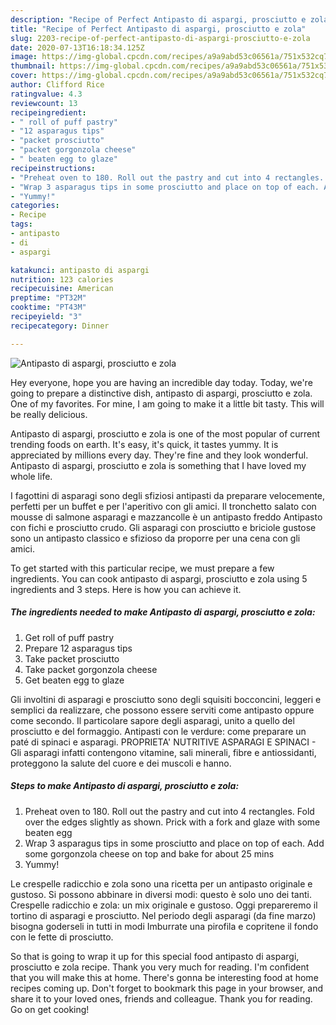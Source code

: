 ```yaml
---
description: "Recipe of Perfect Antipasto di aspargi, prosciutto e zola"
title: "Recipe of Perfect Antipasto di aspargi, prosciutto e zola"
slug: 2203-recipe-of-perfect-antipasto-di-aspargi-prosciutto-e-zola
date: 2020-07-13T16:18:34.125Z
image: https://img-global.cpcdn.com/recipes/a9a9abd53c06561a/751x532cq70/antipasto-di-aspargi-prosciutto-e-zola-recipe-main-photo.jpg
thumbnail: https://img-global.cpcdn.com/recipes/a9a9abd53c06561a/751x532cq70/antipasto-di-aspargi-prosciutto-e-zola-recipe-main-photo.jpg
cover: https://img-global.cpcdn.com/recipes/a9a9abd53c06561a/751x532cq70/antipasto-di-aspargi-prosciutto-e-zola-recipe-main-photo.jpg
author: Clifford Rice
ratingvalue: 4.3
reviewcount: 13
recipeingredient:
- " roll of puff pastry"
- "12 asparagus tips"
- "packet prosciutto"
- "packet gorgonzola cheese"
- " beaten egg to glaze"
recipeinstructions:
- "Preheat oven to 180. Roll out the pastry and cut into 4 rectangles. Fold over the edges slightly as shown. Prick with a fork and glaze with some beaten egg"
- "Wrap 3 asparagus tips in some prosciutto and place on top of each. Add some gorgonzola cheese on top and bake for about 25 mins"
- "Yummy!"
categories:
- Recipe
tags:
- antipasto
- di
- aspargi

katakunci: antipasto di aspargi 
nutrition: 123 calories
recipecuisine: American
preptime: "PT32M"
cooktime: "PT43M"
recipeyield: "3"
recipecategory: Dinner

---
```



![Antipasto di aspargi, prosciutto e zola](https://img-global.cpcdn.com/recipes/a9a9abd53c06561a/751x532cq70/antipasto-di-aspargi-prosciutto-e-zola-recipe-main-photo.jpg)

Hey everyone, hope you are having an incredible day today. Today, we're going to prepare a distinctive dish, antipasto di aspargi, prosciutto e zola. One of my favorites. For mine, I am going to make it a little bit tasty. This will be really delicious.

Antipasto di aspargi, prosciutto e zola is one of the most popular of current trending foods on earth. It's easy, it's quick, it tastes yummy. It is appreciated by millions every day. They're fine and they look wonderful. Antipasto di aspargi, prosciutto e zola is something that I have loved my whole life.

I fagottini di asparagi sono degli sfiziosi antipasti da preparare velocemente, perfetti per un buffet e per l&#39;aperitivo con gli amici. Il tronchetto salato con mousse di salmone asparagi e mazzancolle è un antipasto freddo Antipasto con fichi e prosciutto crudo. Gli asparagi con prosciutto e briciole gustose sono un antipasto classico e sfizioso da proporre per una cena con gli amici.


To get started with this particular recipe, we must prepare a few ingredients. You can cook antipasto di aspargi, prosciutto e zola using 5 ingredients and 3 steps. Here is how you can achieve it.

<!--inarticleads1-->

##### The ingredients needed to make Antipasto di aspargi, prosciutto e zola:

1. Get  roll of puff pastry
1. Prepare 12 asparagus tips
1. Take packet prosciutto
1. Take packet gorgonzola cheese
1. Get  beaten egg to glaze


Gli involtini di asparagi e prosciutto sono degli squisiti bocconcini, leggeri e semplici da realizzare, che possono essere serviti come antipasto oppure come secondo. Il particolare sapore degli asparagi, unito a quello del prosciutto e del formaggio. Antipasti con le verdure: come preparare un paté di spinaci e asparagi. PROPRIETA&#39; NUTRITIVE ASPARAGI E SPINACI - Gli asparagi infatti contengono vitamine, sali minerali, fibre e antiossidanti, proteggono la salute del cuore e dei muscoli e hanno. 

<!--inarticleads2-->

##### Steps to make Antipasto di aspargi, prosciutto e zola:

1. Preheat oven to 180. Roll out the pastry and cut into 4 rectangles. Fold over the edges slightly as shown. Prick with a fork and glaze with some beaten egg
1. Wrap 3 asparagus tips in some prosciutto and place on top of each. Add some gorgonzola cheese on top and bake for about 25 mins
1. Yummy!


Le crespelle radicchio e zola sono una ricetta per un antipasto originale e gustoso. Si possono abbinare in diversi modi: questo è solo uno dei tanti. Crespelle radicchio e zola: un mix originale e gustoso. Oggi prepareremo il tortino di asparagi e prosciutto. Nel periodo degli asparagi (da fine marzo) bisogna goderseli in tutti in modi Imburrate una pirofila e copritene il fondo con le fette di prosciutto. 

So that is going to wrap it up for this special food antipasto di aspargi, prosciutto e zola recipe. Thank you very much for reading. I'm confident that you will make this at home. There's gonna be interesting food at home recipes coming up. Don't forget to bookmark this page in your browser, and share it to your loved ones, friends and colleague. Thank you for reading. Go on get cooking!
